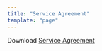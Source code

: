 ```yaml
---
title: "Service Agreement"
template: "page"
---
```


Download [Service Agreement](/media/docs/service-agreement.pdf) 